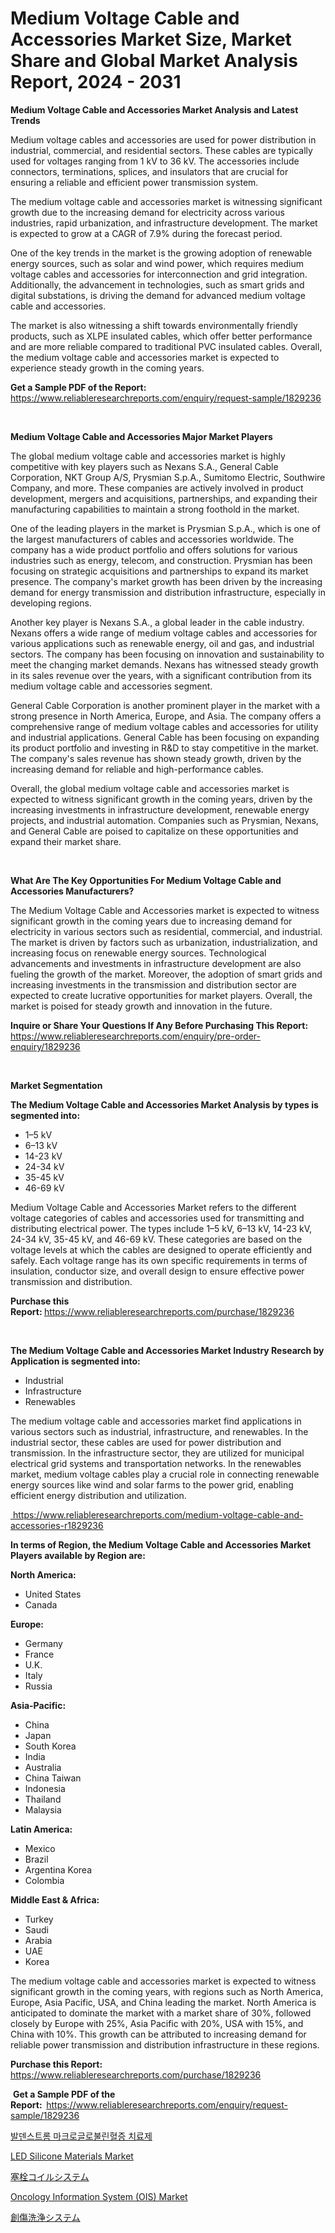 <p><h1>Medium Voltage Cable and Accessories Market Size, Market Share and Global Market Analysis Report, 2024 - 2031</h1></p><p><strong>Medium Voltage Cable and Accessories Market Analysis and Latest Trends</strong></p>
<p><p>Medium voltage cables and accessories are used for power distribution in industrial, commercial, and residential sectors. These cables are typically used for voltages ranging from 1 kV to 36 kV. The accessories include connectors, terminations, splices, and insulators that are crucial for ensuring a reliable and efficient power transmission system.</p><p>The medium voltage cable and accessories market is witnessing significant growth due to the increasing demand for electricity across various industries, rapid urbanization, and infrastructure development. The market is expected to grow at a CAGR of 7.9% during the forecast period. </p><p>One of the key trends in the market is the growing adoption of renewable energy sources, such as solar and wind power, which requires medium voltage cables and accessories for interconnection and grid integration. Additionally, the advancement in technologies, such as smart grids and digital substations, is driving the demand for advanced medium voltage cable and accessories.</p><p>The market is also witnessing a shift towards environmentally friendly products, such as XLPE insulated cables, which offer better performance and are more reliable compared to traditional PVC insulated cables. Overall, the medium voltage cable and accessories market is expected to experience steady growth in the coming years.</p></p>
<p><strong>Get a Sample PDF of the Report:&nbsp;</strong> <a href="https://www.reliableresearchreports.com/enquiry/request-sample/1829236">https://www.reliableresearchreports.com/enquiry/request-sample/1829236</a></p>
<p>&nbsp;</p>
<p><strong>Medium Voltage Cable and Accessories Major Market Players</strong></p>
<p><p>The global medium voltage cable and accessories market is highly competitive with key players such as Nexans S.A., General Cable Corporation, NKT Group A/S, Prysmian S.p.A., Sumitomo Electric, Southwire Company, and more. These companies are actively involved in product development, mergers and acquisitions, partnerships, and expanding their manufacturing capabilities to maintain a strong foothold in the market.</p><p>One of the leading players in the market is Prysmian S.p.A., which is one of the largest manufacturers of cables and accessories worldwide. The company has a wide product portfolio and offers solutions for various industries such as energy, telecom, and construction. Prysmian has been focusing on strategic acquisitions and partnerships to expand its market presence. The company's market growth has been driven by the increasing demand for energy transmission and distribution infrastructure, especially in developing regions.</p><p>Another key player is Nexans S.A., a global leader in the cable industry. Nexans offers a wide range of medium voltage cables and accessories for various applications such as renewable energy, oil and gas, and industrial sectors. The company has been focusing on innovation and sustainability to meet the changing market demands. Nexans has witnessed steady growth in its sales revenue over the years, with a significant contribution from its medium voltage cable and accessories segment.</p><p>General Cable Corporation is another prominent player in the market with a strong presence in North America, Europe, and Asia. The company offers a comprehensive range of medium voltage cables and accessories for utility and industrial applications. General Cable has been focusing on expanding its product portfolio and investing in R&D to stay competitive in the market. The company's sales revenue has shown steady growth, driven by the increasing demand for reliable and high-performance cables.</p><p>Overall, the global medium voltage cable and accessories market is expected to witness significant growth in the coming years, driven by the increasing investments in infrastructure development, renewable energy projects, and industrial automation. Companies such as Prysmian, Nexans, and General Cable are poised to capitalize on these opportunities and expand their market share.</p></p>
<p>&nbsp;</p>
<p><strong>What Are The Key Opportunities For Medium Voltage Cable and Accessories Manufacturers?</strong></p>
<p><p>The Medium Voltage Cable and Accessories market is expected to witness significant growth in the coming years due to increasing demand for electricity in various sectors such as residential, commercial, and industrial. The market is driven by factors such as urbanization, industrialization, and increasing focus on renewable energy sources. Technological advancements and investments in infrastructure development are also fueling the growth of the market. Moreover, the adoption of smart grids and increasing investments in the transmission and distribution sector are expected to create lucrative opportunities for market players. Overall, the market is poised for steady growth and innovation in the future.</p></p>
<p><strong>Inquire or Share Your Questions If Any Before Purchasing This Report:</strong> <a href="https://www.reliableresearchreports.com/enquiry/pre-order-enquiry/1829236">https://www.reliableresearchreports.com/enquiry/pre-order-enquiry/1829236</a></p>
<p>&nbsp;</p>
<p><strong>Market Segmentation</strong></p>
<p><strong>The Medium Voltage Cable and Accessories Market Analysis by types is segmented into:</strong></p>
<p><ul><li>1–5 kV</li><li>6–13 kV</li><li>14-23 kV</li><li>24-34 kV</li><li>35-45 kV</li><li>46-69 kV</li></ul></p>
<p><p>Medium Voltage Cable and Accessories Market refers to the different voltage categories of cables and accessories used for transmitting and distributing electrical power. The types include 1–5 kV, 6–13 kV, 14-23 kV, 24-34 kV, 35-45 kV, and 46-69 kV. These categories are based on the voltage levels at which the cables are designed to operate efficiently and safely. Each voltage range has its own specific requirements in terms of insulation, conductor size, and overall design to ensure effective power transmission and distribution.</p></p>
<p><strong>Purchase this Report:&nbsp;</strong><a href="https://www.reliableresearchreports.com/purchase/1829236">https://www.reliableresearchreports.com/purchase/1829236</a></p>
<p>&nbsp;</p>
<p><strong>The Medium Voltage Cable and Accessories Market Industry Research by Application is segmented into:</strong></p>
<p><ul><li>Industrial</li><li>Infrastructure</li><li>Renewables</li></ul></p>
<p><p>The medium voltage cable and accessories market find applications in various sectors such as industrial, infrastructure, and renewables. In the industrial sector, these cables are used for power distribution and transmission. In the infrastructure sector, they are utilized for municipal electrical grid systems and transportation networks. In the renewables market, medium voltage cables play a crucial role in connecting renewable energy sources like wind and solar farms to the power grid, enabling efficient energy distribution and utilization.</p></p>
<p><a href="https://www.reliableresearchreports.com/medium-voltage-cable-and-accessories-r1829236">&nbsp;https://www.reliableresearchreports.com/medium-voltage-cable-and-accessories-r1829236</a></p>
<p><strong>In terms of Region, the Medium Voltage Cable and Accessories Market Players available by Region are:</strong></p>
<p>
    <p> <strong> North America: </strong>
        <ul>
            <li>United States</li>
            <li>Canada</li>
        </ul>
        </p> 
    <p> <strong> Europe: </strong>
        <ul>
            <li>Germany</li>
            <li>France</li>
            <li>U.K.</li>
            <li>Italy</li>
            <li>Russia</li>
        </ul>
        </p> 
    <p> <strong> Asia-Pacific: </strong>
        <ul>
            <li>China</li>
            <li>Japan</li>
            <li>South Korea</li>
            <li>India</li>
            <li>Australia</li>
            <li>China Taiwan</li>
            <li>Indonesia</li>
            <li>Thailand</li>
            <li>Malaysia</li>
        </ul>
        </p> 
    <p> <strong> Latin America: </strong>
        <ul>
            <li>Mexico</li>
            <li>Brazil</li>
            <li>Argentina Korea</li>
            <li>Colombia</li>
        </ul>
        </p> 
    <p> <strong> Middle East & Africa: </strong>
        <ul>
            <li>Turkey</li>
            <li>Saudi</li>
            <li>Arabia</li>
            <li>UAE</li>
            <li>Korea</li>
        </ul>
    </p>
    </p>
<p><p>The medium voltage cable and accessories market is expected to witness significant growth in the coming years, with regions such as North America, Europe, Asia Pacific, USA, and China leading the market. North America is anticipated to dominate the market with a market share of 30%, followed closely by Europe with 25%, Asia Pacific with 20%, USA with 15%, and China with 10%. This growth can be attributed to increasing demand for reliable power transmission and distribution infrastructure in these regions.</p></p>
<p><strong>Purchase this Report: </strong><a href="https://www.reliableresearchreports.com/purchase/1829236">https://www.reliableresearchreports.com/purchase/1829236</a></p>
<p>&nbsp;<strong>Get a Sample PDF of the Report:&nbsp;&nbsp;</strong><a href="https://www.reliableresearchreports.com/enquiry/request-sample/1829236">https://www.reliableresearchreports.com/enquiry/request-sample/1829236</a></p>
<p><strong></strong></p>
<p><p><a href="https://github.com/vdhdwjyp90142/Market-Research-Report-List-2/blob/main/4801117104954.md">발덴스트롬 마크로글로불린혈증 치료제</a></p><p><a href="https://issuu.com/reportprime-2/docs/led-silicone-materials-market-size-2030.pptx">LED Silicone Materials Market</a></p><p><a href="https://github.com/Alenaieme/Market-Research-Report-List-1/blob/main/8510267110185.md">塞栓コイルシステム</a></p><p><a href="https://github.com/brentleyjimmiealvaradoz4l1rea/Market-Research-Report-List-2/blob/main/oncology-information-system-ois-market.md">Oncology Information System (OIS) Market</a></p><p><a href="https://github.com/AhmadMann1950/Market-Research-Report-List-1/blob/main/4392693110186.md">創傷洗浄システム</a></p></p>